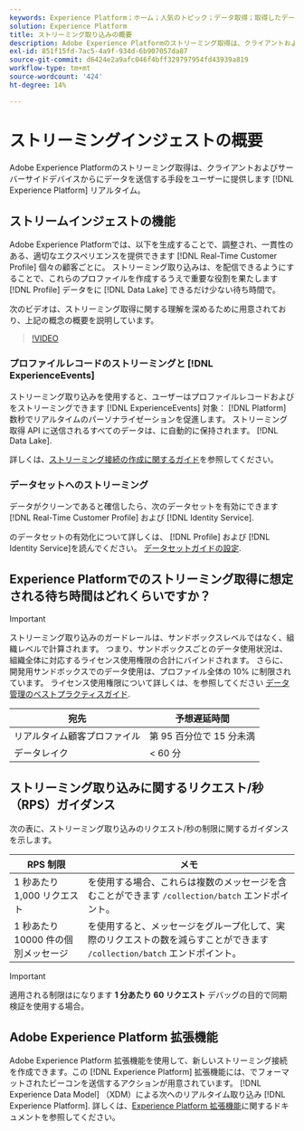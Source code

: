 ```yaml
---
keywords: Experience Platform；ホーム；人気のトピック；データ取得；取得したデータ；ストリーミング；概要；ストリーミング取得；待ち時間；ストリーミング待ち時間；
solution: Experience Platform
title: ストリーミング取り込みの概要
description: Adobe Experience Platformのストリーミング取得は、クライアントおよびサーバーサイドデバイスから、リアルタイムでExperience Platformにデータを送信する手段を提供します。
exl-id: 851f15fd-7ac5-4a9f-934d-6b907057da87
source-git-commit: d6424e2a9afc046f4bff329797954fd43939a819
workflow-type: tm+mt
source-wordcount: '424'
ht-degree: 14%

---
```


# ストリーミングインジェストの概要

Adobe Experience Platformのストリーミング取得は、クライアントおよびサーバーサイドデバイスからにデータを送信する手段をユーザーに提供します [!DNL Experience Platform] リアルタイム。

## ストリームインジェストの機能

Adobe Experience Platformでは、以下を生成することで、調整され、一貫性のある、適切なエクスペリエンスを提供できます [!DNL Real-Time Customer Profile] 個々の顧客ごとに。 ストリーミング取り込みは、を配信できるようにすることで、これらのプロファイルを作成するうえで重要な役割を果たします [!DNL Profile] データをに [!DNL Data Lake] できるだけ少ない待ち時間で。

次のビデオは、ストリーミング取得に関する理解を深めるために用意されており、上記の概念の概要を説明しています。

>[!VIDEO](https://video.tv.adobe.com/v/28425?quality=12&learn=on)

### プロファイルレコードのストリーミングと [!DNL ExperienceEvents]

ストリーミング取り込みを使用すると、ユーザーはプロファイルレコードおよびをストリーミングできます [!DNL ExperienceEvents] 対象： [!DNL Platform] 数秒でリアルタイムのパーソナライゼーションを促進します。 ストリーミング取得 API に送信されるすべてのデータは、に自動的に保持されます。 [!DNL Data Lake].

詳しくは、[ストリーミング接続の作成に関するガイド](../tutorials/create-streaming-connection.md)を参照してください。

### データセットへのストリーミング

データがクリーンであると確信したら、次のデータセットを有効にできます [!DNL Real-Time Customer Profile] および [!DNL Identity Service].

のデータセットの有効化について詳しくは、 [!DNL Profile] および [!DNL Identity Service]を読んでください。 [データセットガイドの設定](../../profile/tutorials/dataset-configuration.md).

## Experience Platformでのストリーミング取得に想定される待ち時間はどれくらいですか？

>[!IMPORTANT]
>
>ストリーミング取り込みのガードレールは、サンドボックスレベルではなく、組織レベルで計算されます。 つまり、サンドボックスごとのデータ使用状況は、組織全体に対応するライセンス使用権限の合計にバインドされます。 さらに、開発用サンドボックスでのデータ使用は、プロファイル全体の 10% に制限されています。 ライセンス使用権限について詳しくは、を参照してください [データ管理のベストプラクティスガイド](../../landing/license-usage-and-guardrails/data-management-best-practices.md).

| 宛先 | 予想遅延時間 |
| --------- | ---------------- |
| リアルタイム顧客プロファイル | 第 95 百分位で 15 分未満 |
| データレイク | &lt; 60 分 |

## ストリーミング取り込みに関するリクエスト/秒（RPS）ガイダンス

次の表に、ストリーミング取り込みのリクエスト/秒の制限に関するガイダンスを示します。

| RPS 制限 | メモ |
| --- | --- |
| 1 秒あたり 1,000 リクエスト | を使用する場合、これらは複数のメッセージを含むことができます `/collection/batch` エンドポイント。 |
| 1 秒あたり 10000 件の個別メッセージ | を使用すると、メッセージをグループ化して、実際のリクエストの数を減らすことができます `/collection/batch` エンドポイント。 |

>[!IMPORTANT]
>
>適用される制限はになります **1 分あたり 60 リクエスト** デバッグの目的で同期検証を使用する場合。

## Adobe Experience Platform 拡張機能

Adobe Experience Platform 拡張機能を使用して、新しいストリーミング接続を作成できます。この [!DNL Experience Platform] 拡張機能には、でフォーマットされたビーコンを送信するアクションが用意されています。 [!DNL Experience Data Model] （XDM）による次へのリアルタイム取り込み [!DNL Experience Platform]. 詳しくは、[Experience Platform 拡張機能](../../tags/extensions/client/web-sdk/overview.md)に関するドキュメントを参照してください。
